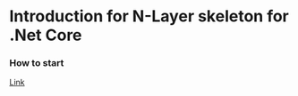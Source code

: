 # Introduction for N-Layer skeleton for .Net Core


### How to start

[Link](https://github.com/pkyurkchiev/n-tier-skeleton-.net/blob/master/documentation/START.md)